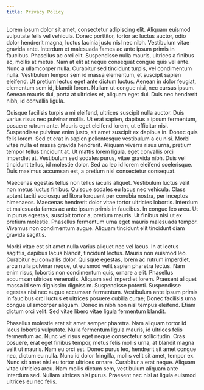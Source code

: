 ```yaml
---
title: Privacy Policy
---
```


Lorem ipsum dolor sit amet, consectetur adipiscing elit. Aliquam euismod vulputate felis vel vehicula. Donec porttitor, tortor ac luctus auctor, odio dolor hendrerit magna, luctus lacinia justo nisl nec nibh. Vestibulum vitae gravida ante. Interdum et malesuada fames ac ante ipsum primis in faucibus. Phasellus ac orci elit. Suspendisse nulla mauris, ultrices a finibus ac, mollis at metus. Nam at elit at neque consequat congue quis vel ante. Nunc a ullamcorper nulla. Curabitur sed tincidunt turpis, vel condimentum nulla. Vestibulum tempor sem id massa elementum, et suscipit sapien eleifend. Ut pretium lectus eget ante dictum luctus. Aenean in dolor feugiat, elementum sem id, blandit lorem. Nullam ut congue nisi, nec cursus ipsum. Aenean mauris dui, porta at ultricies et, aliquam eget dui. Duis nec hendrerit nibh, id convallis ligula.

Quisque facilisis turpis a mi eleifend, ultrices suscipit nulla auctor. Duis varius risus nec pulvinar mollis. Ut erat sapien, dapibus a ipsum fermentum, posuere rutrum ante. Mauris eget eleifend lorem, ut efficitur nisi. Suspendisse pulvinar enim justo, sit amet suscipit ex dapibus in. Donec quis felis lorem. Sed et erat in sapien pellentesque vestibulum a eu nisi. Morbi vitae nulla et massa gravida hendrerit. Aliquam viverra risus urna, pretium tempor tellus tincidunt at. Ut mattis lorem ligula, eget convallis orci imperdiet at. Vestibulum sed sodales purus, vitae gravida nibh. Duis vel tincidunt tellus, id molestie dolor. Sed ac leo id lorem eleifend scelerisque. Duis maximus accumsan est, a pretium nisl consectetur consequat.

Maecenas egestas tellus non tellus iaculis aliquet. Vestibulum luctus velit non metus luctus finibus. Quisque sodales eu lacus nec vehicula. Class aptent taciti sociosqu ad litora torquent per conubia nostra, per inceptos himenaeos. Maecenas hendrerit dolor vitae tortor ultricies lobortis. Interdum et malesuada fames ac ante ipsum primis in faucibus. In congue leo arcu. Ut in purus egestas, suscipit tortor a, pretium mauris. Ut finibus nisi ut ex pretium molestie. Phasellus fermentum urna eget mauris malesuada tempor. Vivamus non condimentum augue. Aliquam tincidunt elit tincidunt diam gravida sagittis.

Morbi vitae est sit amet nulla varius aliquet nec vel lacus. In at lectus sagittis, dapibus lacus blandit, tincidunt lectus. Mauris non euismod leo. Curabitur eu convallis dolor. Quisque egestas, lorem ac rutrum imperdiet, arcu nulla pulvinar neque, ut euismod velit sapien pharetra lectus. Nam enim risus, lobortis non condimentum quis, ornare a elit. Phasellus accumsan ultrices venenatis. Aliquam sed imperdiet lorem. Praesent aliquet massa id sem dignissim dignissim. Suspendisse potenti. Suspendisse egestas nisi nec augue accumsan fermentum. Vestibulum ante ipsum primis in faucibus orci luctus et ultrices posuere cubilia curae; Donec facilisis urna congue ullamcorper aliquam. Donec in nibh non nisl tempus eleifend. Etiam dictum orci velit. Sed vitae libero vitae ligula fermentum blandit.

Phasellus molestie erat sit amet semper pharetra. Nam aliquam tortor id lacus lobortis vulputate. Nulla fermentum ligula mauris, id ultrices felis fermentum ac. Nunc vel risus eget neque consectetur sollicitudin. Cras posuere, erat eget finibus tempor, metus felis mollis urna, at blandit magna velit ut mauris. Nam eu orci est. Donec purus leo, hendrerit sit amet congue nec, dictum eu nulla. Nunc id dolor fringilla, mollis velit sit amet, tempor ex. Nunc sit amet nisl eu tortor ultrices ornare. Curabitur a erat neque. Aliquam vitae ultricies arcu. Nam mollis dictum sem, vestibulum aliquam ante interdum sed. Nullam ultrices nisi purus. Praesent nec nisl at ligula euismod ultrices eu nec felis.


